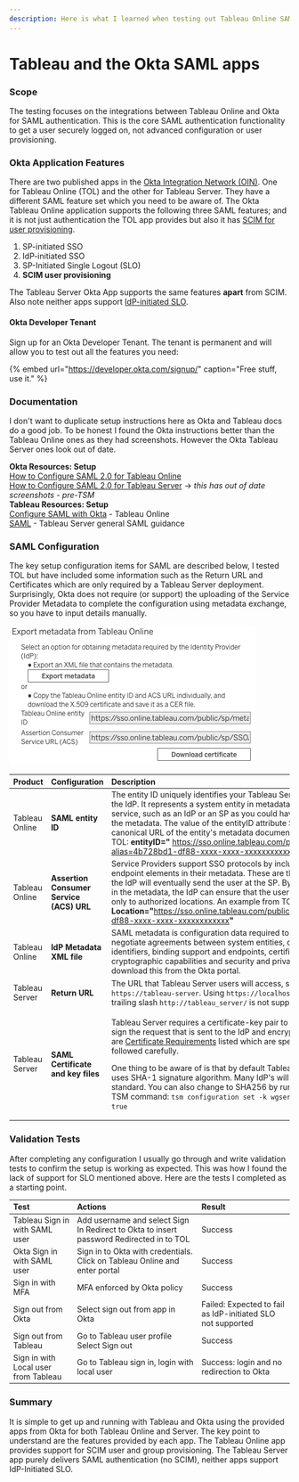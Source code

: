 ```yaml
---
description: Here is what I learned when testing out Tableau Online SAML with Okta
---
```


# Tableau and the Okta SAML apps

### **Scope**

The testing focuses on the integrations between Tableau Online and Okta for SAML authentication. This is the core SAML authentication functionality to get a user securely logged on, not advanced configuration or user provisioning.

### **Okta Application Features**

There are two published apps in the [Okta Integration Network \(OIN\)](https://help.okta.com/en/prod/Content/Topics/Apps/Apps_Apps.htm). One for Tableau Online \(TOL\) and the other for Tableau Server. They have a different SAML feature set which you need to be aware of. The Okta Tableau Online application supports the following three SAML features; and it is not just authentication the TOL app provides but also it has [SCIM for user provisioning](https://help.tableau.com/current/online/en-us/scim_config_online.htm).

1. SP-initiated SSO
2. IdP-initiated SSO
3. SP-Initiated Single Logout \(SLO\)
4. **SCIM user provisioning**

The Tableau Server Okta App supports the same features **apart** from SCIM. Also note neither apps support [IdP-initiated SLO](https://blog.bio-key.com/2016/06/20/saml-single-logout-need-to-know)_._

#### Okta Developer Tenant

Sign up for an Okta Developer Tenant. The tenant is permanent and will allow you to test out all the features you need: 

{% embed url="https://developer.okta.com/signup/" caption="Free stuff, use it." %}

### **Documentation**

I don't want to duplicate setup instructions here as Okta and Tableau docs do a good job. To be honest I found the Okta instructions better than the Tableau Online ones as they had screenshots. However the Okta Tableau Server ones look out of date.

**Okta Resources: Setup**  
[How to Configure SAML 2.0 for Tableau Online](https://saml-doc.okta.com/SAML_Docs/How-to-Configure-SAML-2.0-for-Tableau-Online.html)  
[How to Configure SAML 2.0 for Tableau Server](https://saml-doc.okta.com/SAML_Docs/How-to-Configure-SAML-2.0-for-Tableau-Server.html) -&gt; _this has out of date screenshots - pre-TSM_  
**Tableau Resources: Setup**  
[Configure SAML with Okta](https://help.tableau.com/current/online/en-us/saml_config_okta.htm) - Tableau Online  
[SAML](https://help.tableau.com/current/server/en-us/saml.htm) - Tableau Server general SAML guidance

### **SAML Configuration**

The key setup configuration items for SAML are described below, I tested TOL but have included some information such as the Return URL and Certificates which are only required by a Tableau Server deployment. Surprisingly, Okta does not require \(or support\) the uploading of the Service Provider Metadata to complete the configuration using metadata exchange, so you have to input details manually.

![](../.gitbook/assets/image.png)

<table>
  <thead>
    <tr>
      <th style="text-align:left">Product</th>
      <th style="text-align:left"><b>Configuration</b>
      </th>
      <th style="text-align:left">Description</th>
    </tr>
  </thead>
  <tbody>
    <tr>
      <td style="text-align:left">Tableau Online</td>
      <td style="text-align:left"><b>SAML entity ID</b>
      </td>
      <td style="text-align:left">The entity ID uniquely identifies your Tableau Server installation to
        the IdP. It represents a system entity in metadata, which is a SAML service,
        such as an IdP or an SP as you could have multiple listed in the metadata.
        The value of the entityID attribute SHOULD be the canonical URL of the
        entity&apos;s metadata document. An example from TOL: <b>entityID=&quot;</b> 
        <a
        href="https://sso.online.tableau.com/public/sp/metadata?alias=4b728bd1-df88-xxxx-xxxx-xxxxxxxxxxxx">https://sso.online.tableau.com/public/sp/metadata?alias=4b728bd1-df88-xxxx-xxxx-xxxxxxxxxxxx</a><b>&quot;</b>
      </td>
    </tr>
    <tr>
      <td style="text-align:left">Tableau Online</td>
      <td style="text-align:left"><b>Assertion Consumer Service (ACS) URL</b>
      </td>
      <td style="text-align:left">Service Providers support SSO protocols by including one or more endpoint
        elements in their metadata. These are the locations to which the IdP will
        eventually send the user at the SP. By enumerating them in the metadata,
        the IdP can ensure that the user&apos;s information is sent only to authorized
        locations. An example from TOL: <b>Location=&quot;</b><a href="https://sso.online.tableau.com/public/sp/SSO/4b728bd1-df88-xxxx-xxxx-xxxxxxxxxxxx">https://sso.online.tableau.com/public/sp/SSO/4b728bd1-df88-xxxx-xxxx-xxxxxxxxxxxx</a><b>&quot;</b>
      </td>
    </tr>
    <tr>
      <td style="text-align:left">Tableau Online</td>
      <td style="text-align:left"><b>IdP Metadata XML file</b>
      </td>
      <td style="text-align:left">SAML metadata is configuration data required to automatically negotiate
        agreements between system entities, comprising identifiers, binding support
        and endpoints, certificates, keys, cryptographic capabilities and security
        and privacy policies. You will download this from the Okta portal.</td>
    </tr>
    <tr>
      <td style="text-align:left">Tableau Server</td>
      <td style="text-align:left"><b>Return URL</b>
      </td>
      <td style="text-align:left">The URL that Tableau Server users will access, such as <code>https://tableau-server</code>.
        Using <code>https://localhost</code> or a URL with a trailing slash <code>http://tableau_server/</code> is
        not supported.</td>
    </tr>
    <tr>
      <td style="text-align:left">Tableau Server</td>
      <td style="text-align:left"><b>SAML Certificate and key files</b>
      </td>
      <td style="text-align:left">
        <p>Tableau Server requires a certificate-key pair to encrypt the traffic,
          sign the request that is sent to the IdP and encrypt assertions. There
          are <a href="https://help.tableau.com/current/server/en-us/saml_requ.htm#certificate-and-identity-provider-idp-requirements">Certificate Requirements</a> listed
          which are specific so need to be followed carefully.</p>
        <p>One thing to be aware of is that by default Tableau Server currently uses
          SHA-1 signature algorithm. Many IdP&apos;s will have SHA256 as standard.
          You can also change to SHA256 by running the following TSM command: <code>tsm configuration set -k wgserver.saml.sha256 -v true</code>
        </p>
      </td>
    </tr>
  </tbody>
</table>

### Validation Tests

After completing any configuration I usually go through and write validation tests to confirm the setup is working as expected. This was how I found the lack of support for SLO mentioned above. Here are the tests I completed as a starting point.

| **Test** | **Actions** | **Result** |
| :--- | :--- | :--- |
| Tableau Sign in with SAML user | Add username and select Sign In Redirect to Okta to insert password Redirected in to TOL | Success |
| Okta Sign in with SAML user | Sign in to Okta with credentials.  Click on Tableau Online and enter portal | Success |
| Sign in with MFA | MFA enforced by Okta policy | Success |
| Sign out from Okta | Select sign out from app in Okta | Failed: Expected to fail as IdP-initiated SLO not supported |
| Sign out from Tableau | Go to Tableau user profile Select Sign out | Success |
| Sign in with Local user from Tableau | Go to Tableau sign in, login with local user | Success: login and no redirection to Okta |

### Summary

It is simple to get up and running with Tableau and Okta using the provided apps from Okta for both Tableau Online and Server. The key point to understand are the features provided by each app. The Tableau Online app provides support for SCIM user and group provisioning. The Tableau Server app purely delivers SAML authentication \(no SCIM\), neither apps support IdP-Initiated SLO.


